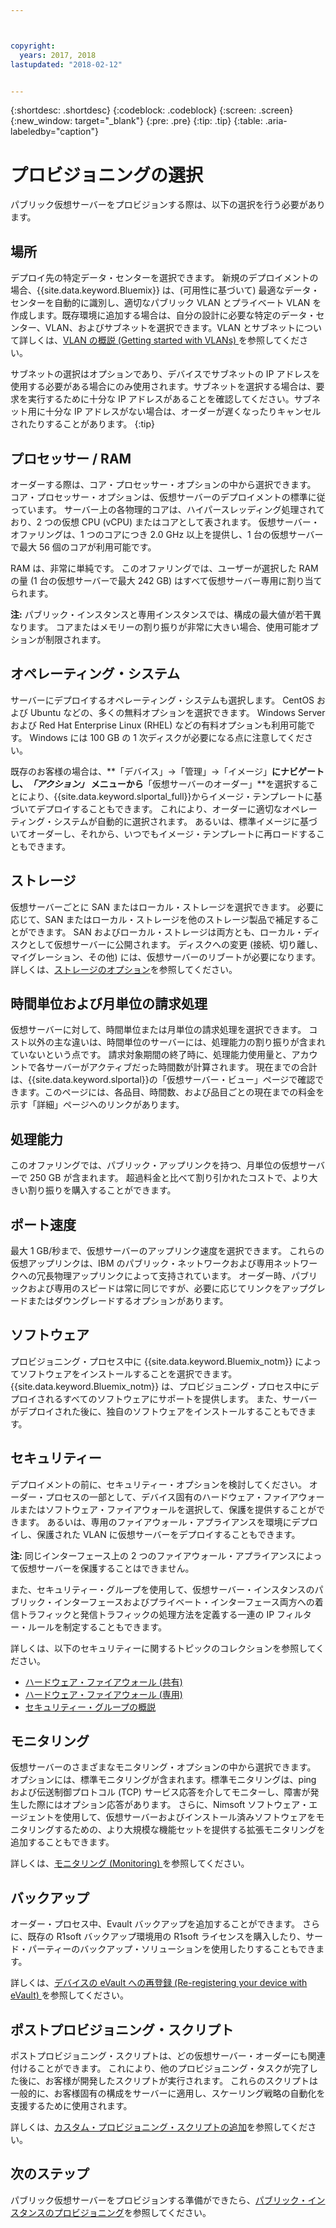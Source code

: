 ```yaml
---



copyright:
  years: 2017, 2018
lastupdated: "2018-02-12"


---
```


{:shortdesc: .shortdesc}
{:codeblock: .codeblock}
{:screen: .screen}
{:new_window: target="_blank"}
{:pre: .pre}
{:tip: .tip}
{:table: .aria-labeledby="caption"}

# プロビジョニングの選択
パブリック仮想サーバーをプロビジョンする際は、以下の選択を行う必要があります。

## 場所
デプロイ先の特定データ・センターを選択できます。 新規のデプロイメントの場合、{{site.data.keyword.Bluemix}} は、(可用性に基づいて) 最適なデータ・センターを自動的に識別し、適切なパブリック VLAN とプライベート VLAN を作成します。既存環境に追加する場合は、自分の設計に必要な特定のデータ・センター、VLAN、およびサブネットを選択できます。VLAN とサブネットについて詳しくは、[VLAN の概説 (Getting started with VLANs) ](/docs/infrastructure/vlans/getting-started.html)を参照してください。

サブネットの選択はオプションであり、デバイスでサブネットの IP アドレスを使用する必要がある場合にのみ使用されます。サブネットを選択する場合は、要求を実行するために十分な IP アドレスがあることを確認してください。サブネット用に十分な IP アドレスがない場合は、オーダーが遅くなったりキャンセルされたりすることがあります。
{:tip}

## プロセッサー / RAM
オーダーする際は、コア・プロセッサー・オプションの中から選択できます。 コア・プロセッサー・オプションは、仮想サーバーのデプロイメントの標準に従っています。 サーバー上の各物理的コアは、ハイパースレッディング処理されており、2 つの仮想 CPU (vCPU) またはコアとして表されます。 仮想サーバー・オファリングは、1 つのコアにつき 2.0 GHz 以上を提供し、1 台の仮想サーバーで最大 56 個のコアが利用可能です。

RAM は、非常に単純です。 このオファリングでは、ユーザーが選択した RAM の量 (1 台の仮想サーバーで最大 242 GB) はすべて仮想サーバー専用に割り当てられます。

**注:** パブリック・インスタンスと専用インスタンスでは、構成の最大値が若干異なります。 コアまたはメモリーの割り振りが非常に大きい場合、使用可能オプションが制限されます。

## オペレーティング・システム

サーバーにデプロイするオペレーティング・システムも選択します。 CentOS および Ubuntu などの、多くの無料オプションを選択できます。 Windows Server および Red Hat Enterprise Linux (RHEL) などの有料オプションも利用可能です。 Windows には 100 GB の 1 次ディスクが必要になる点に注意してください。

既存のお客様の場合は、**「デバイス」->「管理」->「イメージ」**にナビゲートし、*「アクション」* メニューから**「仮想サーバーのオーダー」**を選択することにより、{{site.data.keyword.slportal_full}}からイメージ・テンプレートに基づいてデプロイすることもできます。  これにより、オーダーに適切なオペレーティング・システムが自動的に選択されます。  あるいは、標準イメージに基づいてオーダーし、それから、いつでもイメージ・テンプレートに再ロードすることもできます。

## ストレージ

仮想サーバーごとに SAN またはローカル・ストレージを選択できます。 必要に応じて、SAN またはローカル・ストレージを他のストレージ製品で補足することができます。 SAN およびローカル・ストレージは両方とも、ローカル・ディスクとして仮想サーバーに公開されます。 ディスクへの変更 (接続、切り離し、マイグレーション、その他) には、仮想サーバーのリブートが必要になります。 詳しくは、[ストレージのオプション](../vsi/storage/vsi_about_storage.html)を参照してください。

## 時間単位および月単位の請求処理

仮想サーバーに対して、時間単位または月単位の請求処理を選択できます。 コスト以外の主な違いは、時間単位のサーバーには、処理能力の割り振りが含まれていないという点です。 請求対象期間の終了時に、処理能力使用量と、アカウントで各サーバーがアクティブだった時間数が計算されます。 現在までの合計は、{{site.data.keyword.slportal}}の「仮想サーバー・ビュー」ページで確認できます。このページには、各品目、時間数、および品目ごとの現在までの料金を示す「詳細」ページへのリンクがあります。

## 処理能力

このオファリングでは、パブリック・アップリンクを持つ、月単位の仮想サーバーで 250 GB が含まれます。 超過料金と比べて割り引かれたコストで、より大きい割り振りを購入することができます。

## ポート速度

最大 1 GB/秒まで、仮想サーバーのアップリンク速度を選択できます。 これらの仮想アップリンクは、IBM のパブリック・ネットワークおよび専用ネットワークへの冗長物理アップリンクによって支持されています。 オーダー時、パブリックおよび専用のスピードは常に同じですが、必要に応じてリンクをアップグレードまたはダウングレードするオプションがあります。

## ソフトウェア

プロビジョニング・プロセス中に {{site.data.keyword.Bluemix_notm}} によってソフトウェアをインストールすることを選択できます。 {{site.data.keyword.Bluemix_notm}} は、プロビジョニング・プロセス中にデプロイされるすべてのソフトウェアにサポートを提供します。 また、サーバーがデプロイされた後に、独自のソフトウェアをインストールすることもできます。

## セキュリティー

デプロイメントの前に、セキュリティー・オプションを検討してください。 オーダー・プロセスの一部として、デバイス固有のハードウェア・ファイアウォールまたはソフトウェア・ファイアウォールを選択して、保護を提供することができます。 あるいは、専用のファイアウォール・アプライアンスを環境にデプロイし、保護された VLAN に仮想サーバーをデプロイすることもできます。 

**注:** 同じインターフェース上の 2 つのファイアウォール・アプライアンスによって仮想サーバーを保護することはできません。 

また、セキュリティー・グループを使用して、仮想サーバー・インスタンスのパブリック・インターフェースおよびプライベート・インターフェース両方への着信トラフィックと発信トラフィックの処理方法を定義する一連の IP フィルター・ルールを制定することもできます。

詳しくは、以下のセキュリティーに関するトピックのコレクションを参照してください。

* [ハードウェア・ファイアウォール (共有)](../infrastructure/hardware-firewall-shared/getting-started.html)
* [ハードウェア・ファイアウォール (専用)](../infrastructure/hardware-firewall-dedicated/getting-started.html)
* [セキュリティー・グループの概説](/docs/infrastructure/security-groups/sg_index.html)

## モニタリング

仮想サーバーのさまざまなモニタリング・オプションの中から選択できます。 オプションには、標準モニタリングが含まれます。標準モニタリングは、ping および伝送制御プロトコル (TCP) サービス応答を介してモニターし、障害が発生した際にはオプション応答があります。 さらに、Nimsoft ソフトウェア・エージェントを使用して、仮想サーバーおよびインストール済みソフトウェアをモニタリングするための、より大規模な機能セットを提供する拡張モニタリングを追加することもできます。

詳しくは、[モニタリング (Monitoring) ](../infrastructure/SLmonitoring/monitoring_index.html)を参照してください。

## バックアップ

オーダー・プロセス中、Evault バックアップを追加することができます。 さらに、既存の R1soft バックアップ環境用の R1soft ライセンスを購入したり、サード・パーティーのバックアップ・ソリューションを使用したりすることもできます。

詳しくは、[デバイスの eVault への再登録 (Re-registering your device with eVault) ](../infrastructure/Backup/how-do-i-re-register-evault.html)を参照してください。

## ポストプロビジョニング・スクリプト

ポストプロビジョニング・スクリプトは、どの仮想サーバー・オーダーにも関連付けることができます。 これにより、他のプロビジョニング・タスクが完了した後に、お客様が開発したスクリプトが実行されます。 これらのスクリプトは一般的に、お客様固有の構成をサーバーに適用し、スケーリング戦略の自動化を支援するために使用されます。

詳しくは、[カスタム・プロビジョニング・スクリプトの追加](vsi_add_script.html)を参照してください。

## 次のステップ
パブリック仮想サーバーをプロビジョンする準備ができたら、[パブリック・インスタンスのプロビジョニング](vsi_provision_public.html)を参照してください。
